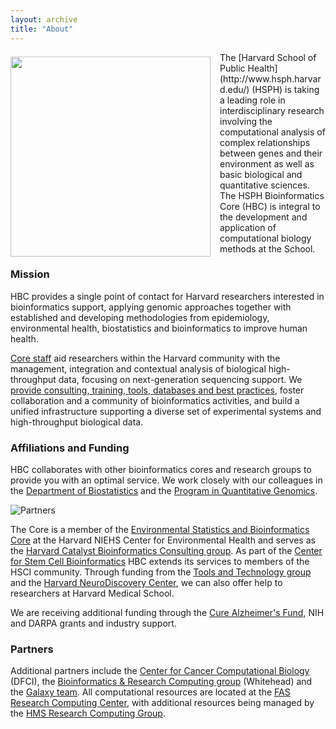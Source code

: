 ```yaml
---
layout: archive
title: "About"
---
```


<p><img style="float: left; margin: 7px 15px 10px 0px;" src="https://dl.dropboxusercontent.com/u/407047/Ghost/hbc/hsph_building.jpg" width="320" /></p> The [Harvard School of Public Health](http://www.hsph.harvard.edu/) (HSPH) is taking a leading role in interdisciplinary research involving the computational analysis of complex relationships between genes and their environment as well as basic biological and quantitative sciences. The HSPH Bioinformatics Core (HBC) is integral to the development and application of computational biology methods at the School.

### Mission

HBC provides a single point of contact for Harvard researchers interested in bioinformatics support, applying genomic approaches together with established and developing methodologies from epidemiology, environmental health, biostatistics and bioinformatics to improve human health.

[Core staff](/people) aid researchers within the Harvard community with the management, integration and contextual analysis of biological high-throughput data, focusing on next-generation sequencing support. We [provide consulting, training, tools, databases and best practices](/services), foster collaboration and a community of bioinformatics activities, and build a unified infrastructure supporting a diverse set of experimental systems and high-throughput biological data.


### Affiliations and Funding

HBC collaborates with other bioinformatics cores and research groups to provide you with an optimal service. We work closely with our colleagues in the [Department of Biostatistics](http://www.hsph.harvard.edu/departments/biostatistics/) and the [Program in Quantitative Genomics](http://www.hsph.harvard.edu/pqg/). 

![Partners](https://dl.dropboxusercontent.com/u/407047/Ghost/hbc/logos.png)

The Core is a member of the [Environmental Statistics and Bioinformatics Core](http://www.hsph.harvard.edu/research/niehs/facility-cores/environmental-statistics-and-bioinformatics-core/index.html) at the Harvard NIEHS Center for Environmental Health and serves as the [Harvard Catalyst Bioinformatics Consulting group](http://catalyst.harvard.edu/services/bioinformaticsconsult/). As part of the [Center for Stem Cell Bioinformatics](http://stemcellcommons.hsci.harvard.edu/) HBC extends its services to members of the HSCI community. Through funding from the [Tools and Technology group](http://hms.harvard.edu/departments/tools-and-technology) and the [Harvard NeuroDiscovery Center](http://www.neurodiscovery.harvard.edu/), we can also offer help to researchers at Harvard Medical School.

We are receiving additional funding through the [Cure Alzheimer's Fund](http://www.curealzfund.org/), NIH and DARPA grants and industry support. 



### Partners

Additional partners include the [Center for Cancer Computational Biology](http://cccb.dfci.harvard.edu/) (DFCI), the [Bioinformatics & Research Computing group](http://jura.wi.mit.edu/bio/) (Whitehead) and the [Galaxy team](http://wiki.g2.bx.psu.edu/). All computational resources are located at the [FAS Research Computing Center](http://rc.fas.harvard.edu/), with additional resources being managed by the [HMS Research Computing Group](https://rc.hms.harvard.edu/).
